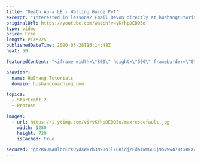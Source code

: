```yaml
---
title: "Death Aura LE - Walling Guide PvT"
excerpt: "Interested in lessons? Email Devon directly at hushangtutorials@outlook.com ------------------------------------------------------------------------------------------------------- Want to support HuShang Tutorials directly? Patreon is a website where you can contribute a monthly donation that will help"
originalUrl: https://youtube.com/watch?v=vKfhpDEDO5o
type: video
price: Free
length: PT3M22S
publishedDateTime: 2020-05-28T16:14:48Z
heat: 50

featuredContent: "<iframe width=\"800\" height=\"500\" frameborder=\"0\" src=\"https://www.youtube.com/embed/vKfhpDEDO5o\" allow=\"accelerometer; autoplay; encrypted-media; gyroscope; picture-in-picture\" allowfullscreen></iframe>"

provider:
  name: HuShang Tutorials
  domain: hushangcoaching.com

topics:
  - StarCraft 2
  - Protoss

images:
  - url: https://i.ytimg.com/vi/vKfhpDEDO5o/maxresdefault.jpg
    width: 1280
    height: 720
    isCached: true

secured: "gb2RaUmADlbrErkUydXW+Yh3N98oTl+CKidj/FdaTwmGO6j95VNw47HtxBFzWOSNCiZUFemjarOD/ONPUMeUum9ryszOF5bey+L1+O/5JQrbvjYWMiS9usCxnOomugVYCRAuKBE6pW/a+zkSz4f1XJ/57FgVLa9XG2IsraQQzrTOyIM5V7KvEqYqQN198dAZdzopJNXmncVJaKCUlKuv4b5m5zMkUBOdWWz8a3QenZhoBHOfIaDzKKqdirYXrckloj03l/oEWEiNGiDO1hWxfkWxcifkJ4wucys74pp1urWKfb/bdwTjuUrv3ouVL3eFSQNth9q5FMjm05GlvBQFtDYNvuyVrMrobQFp8/xzS6zL68J7BUiMsWzm1Bzjn4zP4YXyNw684Ob6RIW7Pc30zf8qKwMzKv/8oxOcHkxlAF0=;UM5rTVEBRv5cKiEMFBZmRg=="
---
```


